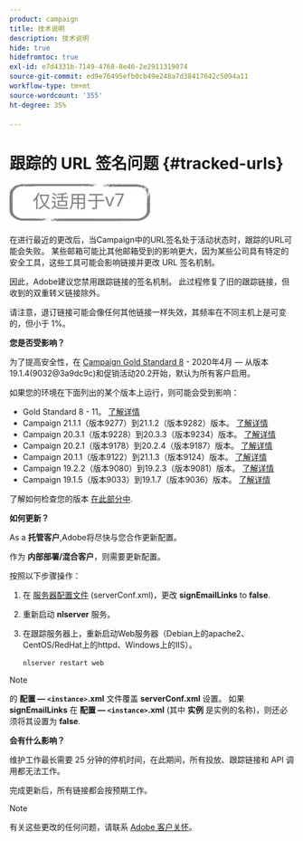 ```yaml
---
product: campaign
title: 技术说明
description: 技术说明
hide: true
hidefromtoc: true
exl-id: e7d4331b-7149-4768-8e46-2e2911319074
source-git-commit: ed9e76495efb0cb49e248a7d38417642c5094a11
workflow-type: tm+mt
source-wordcount: '355'
ht-degree: 35%

---
```


# 跟踪的 URL 签名问题 {#tracked-urls}

![](../../assets/v7-only.svg)

在进行最近的更改后，当Campaign中的URL签名处于活动状态时，跟踪的URL可能会失败。 某些邮箱可能比其他邮箱受到的影响更大，因为某些公司具有特定的安全工具，这些工具可能会影响链接并更改 URL 签名机制。

因此，Adobe建议您禁用跟踪链接的签名机制。 此过程修复了旧的跟踪链接，但收到的双重转义链接除外。

请注意，退订链接可能会像任何其他链接一样失效，其频率在不同主机上是可变的，但小于 1%。

**您是否受影响？**

为了提高安全性，在 [Campaign Gold Standard 8](../../rn/using/gold-standard.md#gs8) - 2020年4月 — 从版本19.1.4(9032@3a9dc9c)和促销活动20.2开始，默认为所有客户启用。

如果您的环境在下面列出的某个版本上运行，则可能会受到影响：

* Gold Standard 8 - 11。 [了解详情](../../rn/using/gold-standard.md#gs-8)
* Campaign 21.1.1（版本9277）到21.1.2（版本9282）版本。 [了解详情](../../rn/using/latest-release.md)
* Campaign 20.3.1（版本9228）到20.3.3（版本9234）版本。 [了解详情](../../rn/using/release--20-3.md)
* Campaign 20.2.1（版本9178）到20.2.4（版本9187）版本。 [了解详情](../../rn/using/release--20-2.md)
* Campaign 20.1.1（版本9122）到21.1.3（版本9124）版本。 [了解详情](../../rn/using/release--20-1.md)
* Campaign 19.2.2（版本9080）到19.2.3（版本9081）版本。 [了解详情](../../rn/using/release--19-2.md)
* Campaign 19.1.5（版本9033）到19.1.7（版本9036）版本。 [了解详情](../../rn/using/release--19-1.md)

了解如何检查您的版本 [在此部分中](../../platform/using/launching-adobe-campaign.md#getting-your-campaign-version).

**如何更新？**

As a **托管客户**,Adobe将尽快与您合作更新配置。

作为 **内部部署/混合客户**，则需要更新配置。

按照以下步骤操作：

1. 在 [服务器配置文件](../../installation/using/the-server-configuration-file.md) (serverConf.xml)，更改 **signEmailLinks** to **false**.
1. 重新启动 **nlserver** 服务。
1. 在跟踪服务器上，重新启动Web服务器（Debian上的apache2、CentOS/RedHat上的httpd、Windows上的IIS）。

   ```
   nlserver restart web
   ```

>[!NOTE]
>
>的 **配置 — `<instance>`.xml** 文件覆盖 **serverConf.xml** 设置。 如果 **signEmailLinks** 在  **配置 — `<instance>`.xml** (其中 **实例** 是实例的名称)，则还必须将其设置为 **false**.

**会有什么影响？**

维护工作最长需要 25 分钟的停机时间，在此期间，所有投放、跟踪链接和 API 调用都无法工作。

完成更新后，所有链接都会按预期工作。

>[!NOTE]
>
>有关这些更改的任何问题，请联系 [Adobe 客户关怀](https://helpx.adobe.com/cn/enterprise/admin-guide.html/enterprise/using/support-for-experience-cloud.ug.html)。
